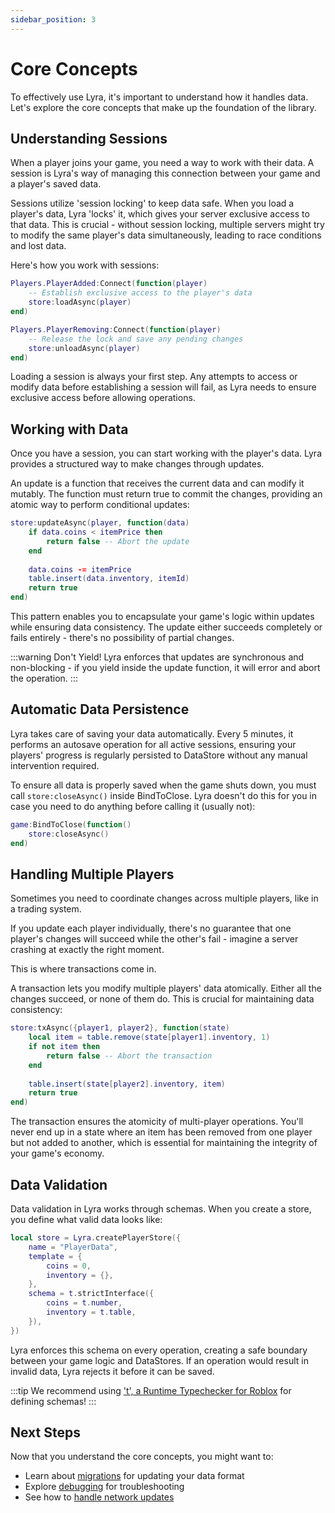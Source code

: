 ```yaml
---
sidebar_position: 3
---
```


# Core Concepts

To effectively use Lyra, it's important to understand how it handles data. Let's explore the core concepts that make up the foundation of the library.

## Understanding Sessions

When a player joins your game, you need a way to work with their data. A session is Lyra's way of managing this connection between your game and a player's saved data.

Sessions utilize 'session locking' to keep data safe. When you load a player's data, Lyra 'locks' it, which gives your server exclusive access to that data. This is crucial - without session locking, multiple servers might try to modify the same player's data simultaneously, leading to race conditions and lost data.

Here's how you work with sessions:

```lua
Players.PlayerAdded:Connect(function(player)
    -- Establish exclusive access to the player's data
    store:loadAsync(player)
end)

Players.PlayerRemoving:Connect(function(player)
    -- Release the lock and save any pending changes
    store:unloadAsync(player)
end)
```

Loading a session is always your first step. Any attempts to access or modify data before establishing a session will fail, as Lyra needs to ensure exclusive access before allowing operations.

## Working with Data

Once you have a session, you can start working with the player's data. Lyra provides a structured way to make changes through updates.

An update is a function that receives the current data and can modify it mutably. The function must return true to commit the changes, providing an atomic way to perform conditional updates:

```lua
store:updateAsync(player, function(data)
    if data.coins < itemPrice then
        return false -- Abort the update
    end
    
    data.coins -= itemPrice
    table.insert(data.inventory, itemId)
    return true
end)
```

This pattern enables you to encapsulate your game's logic within updates while ensuring data consistency. The update either succeeds completely or fails entirely - there's no possibility of partial changes.

:::warning Don't Yield!
Lyra enforces that updates are synchronous and non-blocking - if you yield inside the update function, it will error and abort the operation.
:::

## Automatic Data Persistence

Lyra takes care of saving your data automatically. Every 5 minutes, it performs an autosave operation for all active sessions, ensuring your players' progress is regularly persisted to DataStore without any manual intervention required.

To ensure all data is properly saved when the game shuts down, you must call `store:closeAsync()` inside BindToClose. Lyra doesn't do this for you in case you need to do anything before calling it (usually not):

```lua
game:BindToClose(function()
    store:closeAsync()
end)
```

## Handling Multiple Players

Sometimes you need to coordinate changes across multiple players, like in a trading system. 

If you update each player individually, there's no guarantee that one player's changes will succeed while the other's fail - imagine a server crashing at exactly the right moment.

This is where transactions come in.

A transaction lets you modify multiple players' data atomically. Either all the changes succeed, or none of them do. This is crucial for maintaining data consistency:

```lua
store:txAsync({player1, player2}, function(state)
    local item = table.remove(state[player1].inventory, 1)
    if not item then
        return false -- Abort the transaction
    end
    
    table.insert(state[player2].inventory, item)
    return true
end)
```

The transaction ensures the atomicity of multi-player operations. You'll never end up in a state where an item has been removed from one player but not added to another, which is essential for maintaining the integrity of your game's economy.

## Data Validation

Data validation in Lyra works through schemas. When you create a store, you define what valid data looks like:

```lua
local store = Lyra.createPlayerStore({
    name = "PlayerData",
    template = {
        coins = 0,
        inventory = {},
    },
    schema = t.strictInterface({
        coins = t.number,
        inventory = t.table,
    }),
})
```

Lyra enforces this schema on every operation, creating a safe boundary between your game logic and DataStores. If an operation would result in invalid data, Lyra rejects it before it can be saved.

:::tip
We recommend using ['t', a Runtime Typechecker for Roblox](https://github.com/osyrisrblx/t) for defining schemas!
:::

## Next Steps

Now that you understand the core concepts, you might want to:
- Learn about [migrations](./advanced/migrations.md) for updating your data format
- Explore [debugging](./advanced/debugging.md) for troubleshooting
- See how to [handle network updates](./advanced/networking.md)

